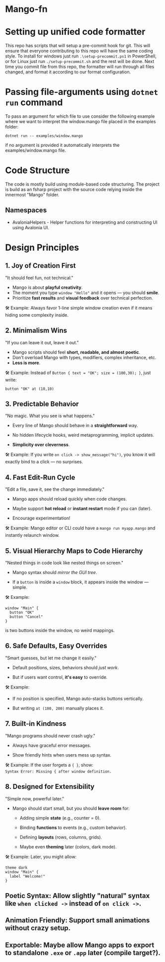 # Mango-fn

# Setting up unified code formatter
This repo has scripts that will setup a pre-commit hook for git. This will ensure
that everyone contributing to this repo will have the same coding style. To install
for windows just run `.\setup-precommit.ps1` in PowerShell, or for Linux just run
`./setup-precommit.sh` and the rest will be done. Next time you commit file
from this repo, the formatter will run through all files changed, and format
it according to our format configuration.

# Passing file-arguments using `dotnet run` command
To pass an argument for which file to use consider the following example where we want to interpret
the window.mango file placed in the examples folder:
```
dotnet run -- examples/window.mango
```
if no argument is provided it automatically interprets the examples/window.mango file.
# Code Structure
The code is mostly build using module-based code structuring. The project is build as an fsharp project with the source code relying inside the innermost "Mango" folder.

## Namespaces
- AvaloniaHelpers - Helper functions for interpreting and constructing UI using Avalonia UI.

# Design Principles
## 1. Joy of Creation First
"It should feel fun, not technical."

- Mango is about **playful creativity**.
- The moment you type `window "Hello"` and it opens — you should **smile**.
- Prioritize **fast results** and **visual feedback** over technical perfection.

🛠️ Example: Always favor 1-line simple window creation even if it means hiding some complexity inside.

## 2. Minimalism Wins
"If you can leave it out, leave it out."

- Mango scripts should feel **short, readable, and almost poetic**.
- Don't overload Mango with types, modifiers, complex inheritance, etc.
- **Less is more**.

🛠️ Example: Instead of `Button { text = "OK"; size = (100,30); }`, just write:

```mango
button "OK" at (10,10)
```
## 3. Predictable Behavior
"No magic. What you see is what happens."

- Every line of Mango should behave in a **straightforward** way.

- No hidden lifecycle hooks, weird metaprogramming, implicit updates.

- **Simplicity over cleverness**.

🛠️ Example: If you write `on click -> show_message("hi")`, you know it will exactly bind to a click — no surprises.

## 4. Fast Edit-Run Cycle
"Edit a file, save it, see the change immediately."

- Mango apps should reload quickly when code changes.

- Maybe support **hot reload** or **instant restart** mode if you can (later).

- Encourage experimentation!

🛠️ Example: Mango editor or CLI could have a `mango run myapp.mango` and instantly relaunch window.

## 5. Visual Hierarchy Maps to Code Hierarchy
"Nested things in code look like nested things on screen."

- Mango syntax should *mirror the GUI tree*.

- If a `button` is inside a `window` block, it appears inside the window — simple.

🛠️ Example:
```mango
window "Main" {
  button "OK"
  button "Cancel"
}
```
is two buttons inside the window, no weird mappings.

## 6. Safe Defaults, Easy Overrides
"Smart guesses, but let me change it easily."

- Default positions, sizes, behaviors should *just work*.

- But if users want control, **it's easy** to override.

🛠️ Example:

- If no position is specified, Mango auto-stacks buttons vertically.

- But writing `at (100, 200)` manually places it.

## 7. Built-in Kindness
"Mango programs should never crash ugly."

- Always have graceful error messages.

- Show friendly hints when users mess up syntax.

🛠️ Example: If the user forgets a `{ }`, show:\
`Syntax Error: Missing { after window definition.`

## 8. Designed for Extensibility
"Simple now, powerful later."

- Mango should start small, but you should **leave room** for:

    - Adding simple **state** (e.g., counter = 0).

    - Binding **functions** to events (e.g., custom behavior).

    - Defining **layouts** (rows, columns, grids).

    - Maybe even **theming** later (colors, dark mode).

🛠️ Example:
Later, you might allow:

```mango
theme dark
window "Main" {
  label "Welcome!"
}
```
## **Poetic Syntax:** Allow slightly "natural" syntax like `when clicked ->` instead of `on click ->`.

## **Animation Friendly:** Support small animations without crazy setup.

## **Exportable:** Maybe allow Mango apps to export to standalone `.exe` or `.app` later (compile target?).